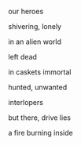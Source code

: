 our heroes

shivering, lonely

in an alien world

left dead

in caskets immortal

hunted, unwanted

interlopers

but there, drive lies

a fire burning inside



